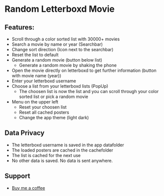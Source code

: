 # Random Letterboxd Movie

## Features:
- Scroll through a color sorted list with 30000+ movies
- Search a movie by name or year (Searchbar)
- Change sort direction (Icon next to the searchbar)
- Reset the list to default
- Generate a random movie (button below list)
  - Generate a random movie by shaking the phone
- Open the movie directly on letterboxd to get further information (button with movie name (year))
- Enter your letterboxd username
- Choose a list from your letterboxd lists (PopUp)
    - The choosen list is now the list and you can scroll through your color sorted list or pick a random movie
- Menu on the upper left
  - Reset your choosen list
  - Reset all cached posters
  - Change the app theme (light dark)
## Data Privacy
- The letterboxd username is saved in the app datafolder
- The loaded posters are cached in the cachefolder
- The list is cached for the next use
- No other data is saved. No data is sent anywhere.
## Support
- [Buy me a coffee](https://paypal.me/sprudelheinz)
